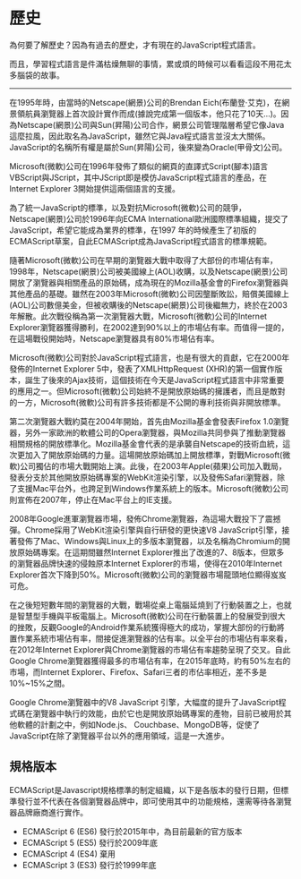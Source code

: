 # 歷史

為何要了解歷史？因為有過去的歷史，才有現在的JavaScript程式語言。

而且，學習程式語言是件滿枯燥無聊的事情，累或煩的時候可以看看這段不用花太多腦袋的故事。

---

在1995年時，由當時的Netscape(網景)公司的Brendan Eich(布蘭登·艾克)，在網景領航員瀏覽器上首次設計實作而成(據說完成第一個版本，他只花了10天...)。因為Netscape(網景)公司與Sun(昇陽)公司合作，網景公司管理階層希望它像Java這麼拉風，因此取名為JavaScript，雖然它與Java程式語言並沒太大關係。JavaScript的名稱所有權是屬於Sun(昇陽)公司，後來變為Oracle(甲骨文)公司。

Microsoft(微軟)公司在1996年發佈了類似的網頁的直譯式Script(腳本)語言VBScript與JScript，其中JScript即是模仿JavaScript程式語言的產品，在Internet Explorer 3開始提供這兩個語言的支援。

為了統一JavaScript的標準，以及對抗Microsoft(微軟)公司的競爭，Netscape(網景)公司於1996年向ECMA International歐洲國際標準組織，提交了JavaScript，希望它能成為業界的標準，在1997 年的時候產生了初版的ECMAScript草案，自此ECMAScript成為JavaScript程式語言的標準規範。

隨著Microsoft(微軟)公司在早期的瀏覽器大戰中取得了大部份的市場佔有率，1998年，Netscape(網景)公司被美國線上(AOL)收購，以及Netscape(網景)公司開放了瀏覽器與相關產品的原始碼，成為現在的Mozilla基金會的Firefox瀏覽器與其他產品的基礎。雖然在2003年Microsoft(微軟)公司因壟斷敗訟，賠償美國線上(AOL)公司數億美金，但被收購後的Netscape(網景)公司後繼無力，終於在2003年解散。此次戰役稱為第一次瀏覽器大戰，Microsoft(微軟)公司的Internet Explorer瀏覽器獲得勝利，在2002達到90%以上的市場佔有率。而值得一提的，在這場戰役開始時，Netscape瀏覽器具有80%市場佔有率。

Microsoft(微軟)公司對於JavaScript程式語言，也是有很大的貢獻，它在2000年發佈的Internet Explorer 5中，發表了XMLHttpRequest (XHR)的第一個實作版本，誕生了後來的Ajax技術，這個技術在今天是JavaScript程式語言中非常重要的應用之一。但Microsoft(微軟)公司始終不是開放原始碼的擁護者，而且是敵對的一方，Microsoft(微軟)公司有許多技術都是不公開的專利技術與非開放標準。

第二次瀏覽器大戰約莫在2004年開始，首先由Mozilla基金會發表Firefox 1.0瀏覽器，另外一家歐洲的軟體公司的Opera瀏覽器，與Mozilla共同參與了推動瀏覽器相關規格的開放標準化。Mozilla基金會代表的是承襲自Netscape的技術血統，這次更加入了開放原始碼的力量。這場開放原始碼加上開放標準，對戰Microsoft(微軟)公司獨佔的市場大戰開始上演。此後，在2003年Apple(蘋果)公司加入戰局，發表分支於其他開放原始碼專案的WebKit渲染引擎，以及發佈Safari瀏覽器，除了支援Mac平台外，也跨足到Windows作業系統上的版本。Microsoft(微軟)公司則宣佈在2007年，停止在Mac平台上的IE支援。

2008年Google進軍瀏覽器市場，發佈Chrome瀏覽器，為這場大戰投下了震撼彈。Chrome採用了WebKit渲染引擎與自行研發的更快速V8 JavaScript引擎，接著發佈了Mac、Windows與Linux上的多版本瀏覽器，以及名稱為Chromium的開放原始碼專案。在這期間雖然Internet Explorer推出了改進的7、8版本，但眾多的瀏覽器品牌快速的侵蝕原本Internet Explorer的市場，使得在2010年Internet Explorer首次下降到50%。Microsoft(微軟)公司的瀏覽器市場龍頭地位顯得岌岌可危。

在之後短短數年間的瀏覽器的大戰，戰場從桌上電腦延燒到了行動裝置之上，也就是智慧型手機與平板電腦上。Microsoft(微軟)公司在行動裝置上的發展受到很大的挫敗，反觀Google的Android作業系統獲得極大的成功，掌握大部份的行動將置作業系統市場佔有率，間接促進瀏覽器的佔有率。以全平台的市場佔有率來看，在2012年Internet Explorer與Chrome瀏覽器的市場佔有率趨勢呈現了交叉。自此Google Chrome瀏覽器獲得最多的市場佔有率，在2015年底時，約有50%左右的市場，而Internet Explorer、Firefox、Safari三者的市佔率相近，差不多是10%~15%之間。

Google Chrome瀏覽器中的V8 JavaScript 引擎，大幅度的提升了JavaScript程式碼在瀏覽器中執行的效能，由於它也是開放原始碼專案的產物，目前已被用於其他軟體的計劃之中，例如Node.js、 Couchbase、MongoDB等，促使了JavaScript在除了瀏覽器平台以外的應用領域，這是一大進步。

## 規格版本

ECMAScript是Javascript規格標準的制定組織，以下是各版本的發行日期，但標準發行並不代表在各個瀏覽器品牌中，即可使用其中的功能規格，還需等待各瀏覽器品牌廠商進行實作。

- ECMAScript 6 (ES6) 發行於2015年中，為目前最新的官方版本
- ECMAScript 5 (ES5) 發行於2009年底
- ECMAScript 4 (ES4) 棄用
- ECMAScript 3 (ES3) 發行於1999年底
